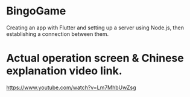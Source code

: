 # BingoGame
Creating an app with Flutter and setting up a server using Node.js, then establishing a connection between them.
# Actual operation screen & Chinese explanation video link.
https://www.youtube.com/watch?v=Lm7MhbUwZsg
